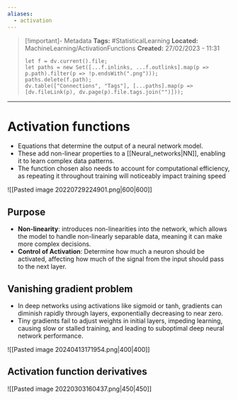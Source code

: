 ```yaml
---
aliases:
  - activation
---
```

> [!important]- Metadata
> **Tags:** #StatisticalLearning 
> **Located:** MachineLearning/ActivationFunctions
> **Created:** 27/02/2023 - 11:31
> ```dataviewjs
> let f = dv.current().file;
> let paths = new Set([...f.inlinks, ...f.outlinks].map(p => p.path).filter(p => !p.endsWith(".png")));
> paths.delete(f.path);
> dv.table(["Connections", "Tags"], [...paths].map(p => [dv.fileLink(p), dv.page(p).file.tags.join("")]));
> ```

___
# Activation functions
- Equations that determine the output of a neural network model.
- These add non-linear properties to a [[Neural_networks|NN]], enabling it to learn complex data patterns.
- The function chosen also needs to account for computational efficiency, as repeating it throughout training will noticeably impact training speed


![[Pasted image 20220729224901.png|600|600]]
## Purpose
- **Non-linearity**: introduces non-linearities into the network, which allows the model to handle non-linearly separable data, meaning it can make more complex decisions.
- **Control of Activation**: Determine how much a neuron should be activated, affecting how much of the signal from the input should pass to the next layer.
## Vanishing gradient problem 
- In deep networks using activations like sigmoid or tanh, gradients can diminish rapidly through layers, exponentially decreasing to near zero.
- Tiny gradients fail to adjust weights in initial layers, impeding learning, causing slow or stalled training, and leading to suboptimal deep neural network performance.

![[Pasted image 20240413171954.png|400|400]]

## Activation function derivatives

![[Pasted image 20220303160437.png|450|450]]